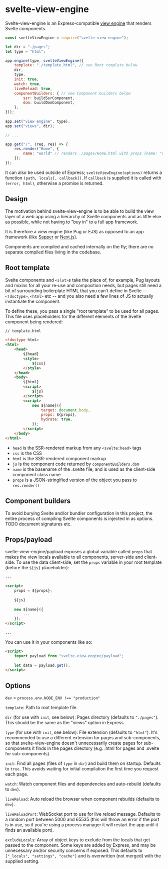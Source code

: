 svelte-view-engine
==================

Svelte-view-engine is an Express-compatible [view engine](https://expressjs.com/en/guide/using-template-engines.html) that renders Svelte components.

```javascript
const svelteViewEngine = require("svelte-view-engine");

let dir = "./pages";
let type = "html";

app.engine(type, svelteViewEngine({
	template: "./template.html", // see Root template below
	dir,
	type,
	init: true,
	watch: true,
	liveReload: true,
	componentBuilders: { // see Component builders below
		ssr: buildSsrComponent,
		dom: buildDomComponent,
	},
}));
	
app.set("view engine", type);
app.set("views", dir);

// ...

app.get("/", (req, res) => {
	res.render("Home", {
		name: "world" // renders ./pages/Home.html with props {name: "world"}
	});
});
```

It can also be used outside of Express; `svelteViewEngine(options)` returns a function `(path, locals[, callback])`.  If `callback` is supplied it is called with `(error, html)`, otherwise a promise is returned.

Design
------

The motivation behind svelte-view-engine is to be able to build the view layer of a web app using a hierarchy of Svelte components and as little else as possible, while not having to "buy in" to a full app framework.

It is therefore a view engine (like Pug or EJS) as opposed to an app framework (like [Sapper](https://sapper.svelte.dev) or [Next.js](https://nextjs.org)).

Components are compiled and cached internally on the fly; there are no separate compiled files living in the codebase.

Root template
-------------

Svelte components and `<slot>`s take the place of, for example, Pug layouts and mixins for all your re-use and composition needs, but pages still need a bit of surrounding boilerplate HTML that you can't define in Svelte -- `<!doctype>`, `<html>` etc -- and you also need a few lines of JS to actually instantiate the component.

To define these, you pass a single "root template" to be used for all pages.  This file uses placeholders for the different elements of the Svelte component being rendered:

```html
// template.html

<!doctype html>
<html>
	<head>
		${head}
		<style>
			${css}
		</style>
	</head>
	<body>
		${html}
		<script>
			${js}
		</script>
		<script>
			new ${name}({
				target: document.body,
				props: ${props},
				hydrate: true,
			});
		</script>
	</body>
</html>
```

- `head` is the SSR-rendered markup from any `<svelte:head>` tags
- `css` is the CSS
- `html` is the SSR-rendered component markup
- `js` is the component code returned by `componentBuilders.dom`
- `name` is the basename of the .svelte file, and is used as the client-side component class name
- `props` is a JSON-stringified version of the object you pass to `res.render()`

Component builders
------------------

To avoid burying Svelte and/or bundler configuration in this project, the entire process of compiling Svelte components is injected in as options.  TODO document signatures etc.

Props/payload
-------------

svelte-view-engine/payload exposes a global variable called `props` that makes the view locals available to all components, server-side and client-side.  To use the data client-side, set the `props` variable in your root template (before the `${js}` placeholder):

```html
...

<script>
	props = ${props};
	
	${js}
	
	new ${name}({
		...
	});
</script>

...
```

You can use it in your components like so:

```html
<script>
	import payload from "svelte-view-engine/payload";
	
	let data = payload.get();
</script>
```

Options
-------

`dev` = `process.env.NODE_ENV !== "production"`

`template`: Path to root template file.

`dir` (for use with `init`, see below): Pages directory (defaults to `"./pages"`).  This should be the same as the "views" option in Express.

`type` (for use with `init`, see below): File extension (defaults to `"html"`).  It's recommended to use a different extension for pages and sub-components, so that svelte-view-engine doesn't unnecessarily create pages for sub-components it finds in the pages directory (e.g. .html for pages and .svelte for sub-components).

`init`: Find all pages (files of `type` in `dir`) and build them on startup.  Defaults to `true`.  This avoids waiting for initial compilation the first time you request each page.

`watch`: Watch component files and dependencies and auto-rebuild (defaults to `dev`).

`liveReload`: Auto reload the browser when component rebuilds (defaults to `dev`).

`liveReloadPort`: WebSocket port to use for live reload message.  Defaults to a random port between 5000 and 65535 (this will throw an error if the port is in use, so if you're using a process manager it will restart the app until it finds an available port).

`excludeLocals`: Array of object keys to exclude from the locals that get passed to the component.  Some keys are added by Express, and may be unnecessary and/or security concerns if exposed.  This defaults to `["_locals", "settings", "cache"]` and is overwritten (not merged) with the supplied setting.
